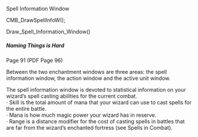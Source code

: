 




Spell Information Window



CMB_DrawSpellInfoW();

Draw_Spell_Information_Window()







##### Naming Things is Hard



Page 91  (PDF Page 96)

Between the two enchantment windows are three areas: the spell information window, the action window and the active unit window.  

The spell information window is devoted to statistical information on your wizard’s spell casting abilities for the current combat.  
· Skill is the total amount of mana that your wizard can use to cast spells for the entire battle.  
· Mana is how much magic power your wizard has in reserve.  
· Range is a distance modifier for the cost of casting spells in battles that are far from the wizard’s enchanted fortress (see Spells in Combat).  
